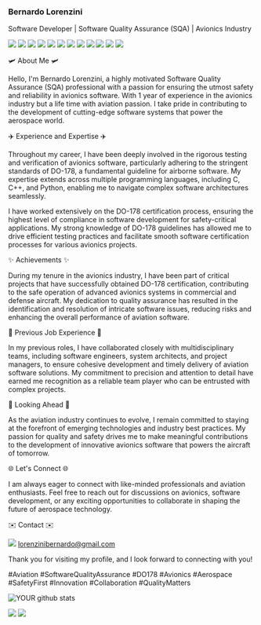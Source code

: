 
### Bernardo Lorenzini

Software Developer | Software Quality Assurance (SQA) | Avionics Industry

[<img src="https://img.shields.io/badge/Python-FFD43B?style=for-the-badge&logo=python&logoColor=blue">](https://github.com/bernardolorenzini/Python_Projects) [<img src="https://img.shields.io/badge/C-00599C?style=for-the-badge&logo=c&logoColor=white">](https://github.com/bernardolorenzini/jogoBillyChloe) [<img src="https://img.shields.io/badge/C%2B%2B-00599C?style=for-the-badge&logo=c%2B%2B&logoColor=white">](https://github.com/bernardolorenzini/inheritanceInCPP) [<img src="https://img.shields.io/badge/MySQL-005C84?style=for-the-badge&logo=mysql&logoColor=white">](https://github.com/bernardolorenzini/Python_Projects) [<img src="https://img.shields.io/badge/gimp-5C5543?style=for-the-badge&logo=gimp&logoColor=white">]((https://github.com/bernardolorenzini/AvionicsDisplay)) [<img src="https://img.shields.io/badge/Flask-000000?style=for-the-badge&logo=flask&logoColor=white">]((https://github.com/bernardolorenzini/Python_Projects)) [<img src="https://img.shields.io/badge/OpenCV-27338e?style=for-the-badge&logo=OpenCV&logoColor=white">](https://github.com/bernardolorenzini/AvionicsDisplay) [<img src="https://img.shields.io/badge/OpenGL-FFFFFF?style=for-the-badge&logo=opengl">](https://github.com/bernardolorenzini/AvionicsDisplay) [<img src="https://img.shields.io/badge/Selenium-43B02A?style=for-the-badge&logo=Selenium&logoColor=white">](https://github.com/bernardolorenzini/Python_Projects) [<img src="https://img.shields.io/badge/HTML5-E34F26?style=for-the-badge&logo=html5&logoColor=white">](https://github.com/bernardolorenzini/cvd-estagio-investimentos-Bernardo-Lorenzini) [<img src="https://img.shields.io/badge/CSS3-1572B6?style=for-the-badge&logo=css3&logoColor=white">](https://github.com/bernardolorenzini/cvd-estagio-investimentos-Bernardo-Lorenzini) [<img src="https://img.shields.io/badge/CMake-064F8C?style=for-the-badge&logo=cmake&logoColor=white">](https://github.com/bernardolorenzini/inheritanceInCPP)

    

🛩️ About Me 🛩️

Hello, I'm Bernardo Lorenzini, a highly motivated Software Quality Assurance (SQA) professional with a passion for ensuring the utmost safety and reliability in avionics software. With 1 year of experience in the avionics industry but a life time with aviation passion. I take pride in contributing to the development of cutting-edge software systems that power the aerospace world.

✈️ Experience and Expertise ✈️

Throughout my career, I have been deeply involved in the rigorous testing and verification of avionics software, particularly adhering to the stringent standards of DO-178, a fundamental guideline for airborne software. My expertise extends across multiple programming languages, including C, C++, and Python, enabling me to navigate complex software architectures seamlessly.

I have worked extensively on the DO-178 certification process, ensuring the highest level of compliance in software development for safety-critical applications. My strong knowledge of DO-178 guidelines has allowed me to drive efficient testing practices and facilitate smooth software certification processes for various avionics projects.

✨ Achievements ✨

During my tenure in the avionics industry, I have been part of critical projects that have successfully obtained DO-178 certification, contributing to the safe operation of advanced avionics systems in commercial and defense aircraft. My dedication to quality assurance has resulted in the identification and resolution of intricate software issues, reducing risks and enhancing the overall performance of aviation software.

💼 Previous Job Experience 💼

In my previous roles, I have collaborated closely with multidisciplinary teams, including software engineers, system architects, and project managers, to ensure cohesive development and timely delivery of aviation software solutions. My commitment to precision and attention to detail have earned me recognition as a reliable team player who can be entrusted with complex projects.

🚀 Looking Ahead 🚀

As the aviation industry continues to evolve, I remain committed to staying at the forefront of emerging technologies and industry best practices. My passion for quality and safety drives me to make meaningful contributions to the development of innovative avionics software that powers the aircraft of tomorrow.

🌐 Let's Connect 🌐

I am always eager to connect with like-minded professionals and aviation enthusiasts. Feel free to reach out for discussions on avionics, software development, or any exciting opportunities to collaborate in shaping the future of aerospace technology.


✉️ Contact ✉️

[<img src="https://img.shields.io/badge/Gmail-D14836?style=for-the-badge&logo=gmail&logoColor=white">](lorenzinibernardo@gmail.com) lorenzinibernardo@gmail.com


Thank you for visiting my profile, and I look forward to connecting with you!

#Aviation #SoftwareQualityAssurance #DO178 #Avionics #Aerospace #SafetyFirst #Innovation #Collaboration #QualityMatters

![YOUR github stats](https://github-readme-stats.vercel.app/api?username=bernardolorenzini)

[<img src="https://img.shields.io/badge/linkedin-%230077B5.svg?&style=for-the-badge&logo=linkedin&logoColor=white">](https://www.linkedin.com/in/bernardolorenzini/)
[<img src = "https://img.shields.io/badge/instagram-%23E4405F.svg?&style=for-the-badge&logo=instagram&logoColor=white">](https://www.instagram.com/bernlore/) 
